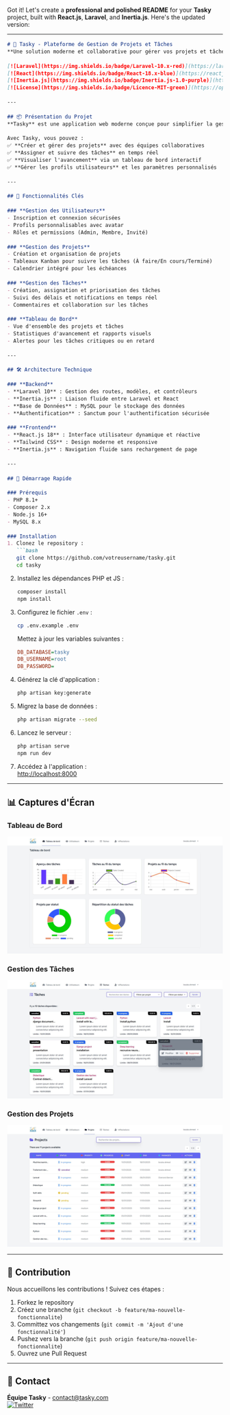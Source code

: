 Got it! Let's create a **professional and polished README** for your **Tasky** project, built with **React.js**, **Laravel**, and **Inertia.js**. Here's the updated version:

---

```markdown
# 🚀 Tasky - Plateforme de Gestion de Projets et Tâches  
**Une solution moderne et collaborative pour gérer vos projets et tâches efficacement**  

[![Laravel](https://img.shields.io/badge/Laravel-10.x-red)](https://laravel.com)  
[![React](https://img.shields.io/badge/React-18.x-blue)](https://reactjs.org)  
[![Inertia.js](https://img.shields.io/badge/Inertia.js-1.0-purple)](https://inertiajs.com)  
[![License](https://img.shields.io/badge/Licence-MIT-green)](https://opensource.org/licenses/MIT)  

---

## 📦 Présentation du Projet  
**Tasky** est une application web moderne conçue pour simplifier la gestion des projets et des tâches. Développée avec **Laravel** (backend) et **React.js** (frontend) via **Inertia.js**, Tasky offre une expérience utilisateur fluide et réactive.  

Avec Tasky, vous pouvez :  
✅ **Créer et gérer des projets** avec des équipes collaboratives  
✅ **Assigner et suivre des tâches** en temps réel  
✅ **Visualiser l'avancement** via un tableau de bord interactif  
✅ **Gérer les profils utilisateurs** et les paramètres personnalisés  

---

## 🎯 Fonctionnalités Clés  

### **Gestion des Utilisateurs**  
- Inscription et connexion sécurisées  
- Profils personnalisables avec avatar  
- Rôles et permissions (Admin, Membre, Invité)  

### **Gestion des Projets**  
- Création et organisation de projets  
- Tableaux Kanban pour suivre les tâches (À faire/En cours/Terminé)  
- Calendrier intégré pour les échéances  

### **Gestion des Tâches**  
- Création, assignation et priorisation des tâches  
- Suivi des délais et notifications en temps réel  
- Commentaires et collaboration sur les tâches  

### **Tableau de Bord**  
- Vue d'ensemble des projets et tâches  
- Statistiques d'avancement et rapports visuels  
- Alertes pour les tâches critiques ou en retard  

---

## 🛠 Architecture Technique  

### **Backend**  
- **Laravel 10** : Gestion des routes, modèles, et contrôleurs  
- **Inertia.js** : Liaison fluide entre Laravel et React  
- **Base de Données** : MySQL pour le stockage des données  
- **Authentification** : Sanctum pour l'authentification sécurisée  

### **Frontend**  
- **React.js 18** : Interface utilisateur dynamique et réactive  
- **Tailwind CSS** : Design moderne et responsive  
- **Inertia.js** : Navigation fluide sans rechargement de page  

---

## 🚀 Démarrage Rapide  

### Prérequis  
- PHP 8.1+  
- Composer 2.x  
- Node.js 16+  
- MySQL 8.x  

### Installation  
1. Clonez le repository :  
   ```bash  
   git clone https://github.com/votreusername/tasky.git  
   cd tasky  
   ```  

2. Installez les dépendances PHP et JS :  
   ```bash  
   composer install  
   npm install  
   ```  

3. Configurez le fichier `.env` :  
   ```bash  
   cp .env.example .env  
   ```  
   Mettez à jour les variables suivantes :  
   ```ini  
   DB_DATABASE=tasky  
   DB_USERNAME=root  
   DB_PASSWORD=  
   ```  

4. Générez la clé d'application :  
   ```bash  
   php artisan key:generate  
   ```  

5. Migrez la base de données :  
   ```bash  
   php artisan migrate --seed  
   ```  

6. Lancez le serveur :  
   ```bash  
   php artisan serve  
   npm run dev  
   ```  

7. Accédez à l'application :  
   [http://localhost:8000](http://localhost:8000)  

---

## 📊 Captures d'Écran  

### Tableau de Bord  
![Dashboard](./screens/dashboard.JPG)  

### Gestion des Tâches  
![Tasks](./screens/taches.JPG)  

### Gestion des Projets  
![Profile](./screens/projets.JPG)  

---

## 🤝 Contribution  
Nous accueillons les contributions ! Suivez ces étapes :  
1. Forkez le repository  
2. Créez une branche (`git checkout -b feature/ma-nouvelle-fonctionnalite`)  
3. Committez vos changements (`git commit -m 'Ajout d'une fonctionnalité'`)  
4. Pushez vers la branche (`git push origin feature/ma-nouvelle-fonctionnalite`)  
5. Ouvrez une Pull Request  

---

## 📧 Contact  
**Équipe Tasky** - [contact@tasky.com](mailto:contact@tasky.com)  
[![Twitter](https://img.shields.io/twitter/follow/tasky?style=social)](https://twitter.com/tasky)  


